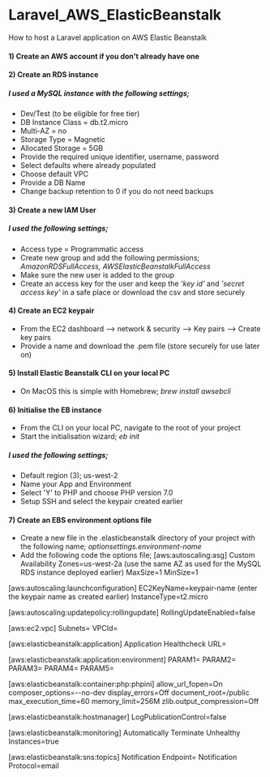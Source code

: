 # Laravel_AWS_ElasticBeanstalk
How to host a Laravel application on AWS Elastic Beanstalk

#### 1) Create an AWS account if you don't already have one
#### 2) Create an RDS instance
##### I used a MySQL instance with the following settings;
- Dev/Test (to be eligible for free tier)
- DB Instance Class = db.t2.micro
- Multi-AZ = no
- Storage Type = Magnetic
- Allocated Storage = 5GB
- Provide the required unique identifier, username, password
- Select defaults where already populated
- Choose default VPC
- Provide a DB Name
- Change backup retention to 0 if you do not need backups

#### 3) Create a new IAM User
##### I used the following settings;
- Access type = Programmatic access
- Create new group and add the following permissions; <i>AmazonRDSFullAccess, AWSElasticBeanstalkFullAccess</i>
- Make sure the new user is added to the group
- Create an access key for the user and keep the <i>'key id'</i> and <i>'secret access key'</i> in a safe place or download the csv and store securely

#### 4) Create an EC2 keypair
- From the EC2 dashboard --> network & security --> Key pairs --> Create key pairs
- Provide a name and download the .pem file (store securely for use later on)

#### 5) Install Elastic Beanstalk CLI on your local PC
- On MacOS this is simple with Homebrew; <i>brew install awsebcli</i>

#### 6) Initialise the EB instance
- From the CLI on your local PC, navigate to the root of your project
- Start the initialisation wizard; <i>eb init</i>

##### I used the following settings;
- Default region (3); us-west-2
- Name your App and Environment
- Select 'Y' to PHP and choose PHP version 7.0
- Setup SSH and select the keypair created earlier

#### 7) Create an EBS environment options file
- Create a new file in the .elasticbeanstalk directory of your project with the following name; <i>optionsettings.environment-name</i>
- Add the following code the options file;
[aws:autoscaling:asg]
Custom Availability Zones=us-west-2a (use the same AZ as used for the MySQL RDS instance deployed earlier)
MaxSize=1
MinSize=1

[aws:autoscaling:launchconfiguration]
EC2KeyName=keypair-name (enter the keypair name as created earlier)
InstanceType=t2.micro

[aws:autoscaling:updatepolicy:rollingupdate]
RollingUpdateEnabled=false

[aws:ec2:vpc]
Subnets=
VPCId=

[aws:elasticbeanstalk:application]
Application Healthcheck URL=

[aws:elasticbeanstalk:application:environment]
PARAM1=
PARAM2=
PARAM3=
PARAM4=
PARAM5=

[aws:elasticbeanstalk:container:php:phpini]
allow_url_fopen=On
composer_options=--no-dev
display_errors=Off
document_root=/public
max_execution_time=60
memory_limit=256M
zlib.output_compression=Off

[aws:elasticbeanstalk:hostmanager]
LogPublicationControl=false

[aws:elasticbeanstalk:monitoring]
Automatically Terminate Unhealthy Instances=true

[aws:elasticbeanstalk:sns:topics]
Notification Endpoint=
Notification Protocol=email

